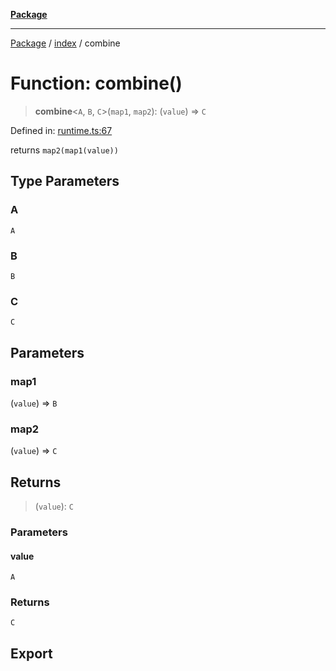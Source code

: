 [**Package**](../../README.md)

***

[Package](../../modules.md) / [index](../README.md) / combine

# Function: combine()

> **combine**\<`A`, `B`, `C`\>(`map1`, `map2`): (`value`) => `C`

Defined in: [runtime.ts:67](https://github.com/AlexXanderGrib/monads-io/blob/d65e47796764202dffd7314b61c2ea9cedbb26e8/src/runtime.ts#L67)

returns `map2(map1(value))`

## Type Parameters

### A

`A`

### B

`B`

### C

`C`

## Parameters

### map1

(`value`) => `B`

### map2

(`value`) => `C`

## Returns

> (`value`): `C`

### Parameters

#### value

`A`

### Returns

`C`

## Export
